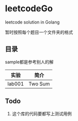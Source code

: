 # leetcodeGo
leetcode solution in Golang

暂时按照每个题目一个文件夹的格式

## 目录
sample都是参考别人的解

|实验|简介|
|---|---|
|lab001|Two Sum|

## Todo
1. 这个库的代码要都写上测试用例